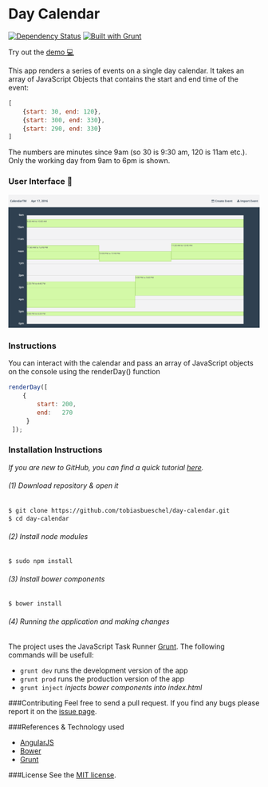 # Day Calendar
[![Dependency Status](https://gemnasium.com/badges/github.com/tobiasbueschel/coin-changer.svg)](https://gemnasium.com/github.com/tobiasbueschel/coin-changer)
[![Built with Grunt](https://cdn.gruntjs.com/builtwith.svg)](http://gruntjs.com/)

Try out the [demo :computer:](https://calendartm.firebaseapp.com/)

This app renders a series of events on a single day calendar. It takes an array of JavaScript Objects that contains the start and end time of the event: 
```javascript
[
    {start: 30, end: 120},
    {start: 300, end: 330},
    {start: 290, end: 330}
]
```
The numbers are minutes since 9am (so 30 is 9:30 am, 120 is 11am etc.). Only the working day from 9am to 6pm is shown.

### User Interface :calendar:
![screenshot](https://github.com/tobiasbueschel/day-calendar/blob/master/ui.png)

### Instructions
You can interact with the calendar and pass an array of JavaScript objects on the console using the renderDay() function
```javascript
renderDay([
    { 
        start: 200,
        end:   270
     }
 ]);
```

### Installation Instructions
*If you are new to GitHub, you can find a quick tutorial [here](http://readwrite.com/2013/09/30/understanding-github-a-journey-for-beginners-part-1).*

###### (1) Download repository & open it
```
$ git clone https://github.com/tobiasbueschel/day-calendar.git
$ cd day-calendar
```

###### (2) Install node modules
```
$ sudo npm install
```

###### (3) Install bower components
```
$ bower install
```

###### (4) Running the application and making changes
The project uses the JavaScript Task Runner [Grunt](http://gruntjs.com/). The following commands will be usefull:

+ `grunt dev` runs the development version of the app
+ `grunt prod` runs the production version of the app
+ `grunt inject` _injects bower components into index.html_

###Contributing
Feel free to send a pull request. If you find any bugs please report it on the [issue page](https://github.com/tobiasbueschel/day-calendar/issues).

###References & Technology used 
+ [AngularJS](https://angularjs.org/)
+ [Bower](http://bower.io/)
+ [Grunt](http://gruntjs.com/)

###License
See the [MIT license](https://github.com/tobiasbueschel/day-calendar/blob/master/LICENSE).
